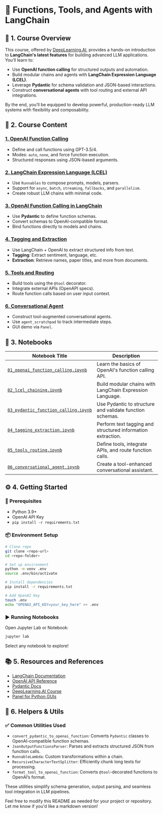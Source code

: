 # 🧠 Functions, Tools, and Agents with LangChain

## 📘 1. Course Overview

This course, offered by [DeepLearning.AI](https://www.deeplearning.ai/short-courses/functions-tools-agents-langchain/), provides a hands-on introduction to **LangChain's latest features** for building advanced LLM applications. You’ll learn to:

- Use **OpenAI function calling** for structured outputs and automation.
- Build modular chains and agents with **LangChain Expression Language (LCEL)**.
- Leverage **Pydantic** for schema validation and JSON-based interactions.
- Construct **conversational agents** with tool routing and external API integrations.

By the end, you’ll be equipped to develop powerful, production-ready LLM systems with flexibility and composability.


## 🧩 2. Course Content

### [**1. OpenAI Function Calling**](https://github.com/michaWorku/Functions-Tools-Agents-Langchain/blob/main/L1-OpenAI_Function_Calling.ipynb)
- Define and call functions using GPT-3.5/4.
- Modes: `auto`, `none`, and force function execution.
- Structured responses using JSON-based arguments.

### [**2. LangChain Expression Language (LCEL)**](https://github.com/michaWorku/Functions-Tools-Agents-Langchain/blob/main/L2-LCEL.ipynb)
- Use `Runnables` to compose prompts, models, parsers.
- Support for `async`, `batch`, `streaming`, `fallbacks`, and `parallelism`.
- Create robust LLM chains with minimal code.

### [**3. OpenAI Function Calling in LangChain**](https://github.com/michaWorku/Functions-Tools-Agents-Langchain/blob/main/L3-Function_Calling.ipynb)
- Use **Pydantic** to define function schemas.
- Convert schemas to OpenAI-compatible format.
- Bind functions directly to models and chains.

### [**4. Tagging and Extraction**](https://github.com/michaWorku/Functions-Tools-Agents-Langchain/blob/main/L4-Tagging_and_Extraction.ipynb)
- Use LangChain + OpenAI to extract structured info from text.
- **Tagging**: Extract sentiment, language, etc.
- **Extraction**: Retrieve names, paper titles, and more from documents.

### [**5. Tools and Routing**](https://github.com/michaWorku/Functions-Tools-Agents-Langchain/blob/main/L5-Tools_Routing_API.ipynb)
- Build tools using the `@tool` decorator.
- Integrate external APIs (OpenAPI specs).
- Route function calls based on user input context.

### [**6. Conversational Agent**](https://github.com/michaWorku/Functions-Tools-Agents-Langchain/blob/main/L6-Functional_Conversation.ipynb)
- Construct tool-augmented conversational agents.
- Use `agent_scratchpad` to track intermediate steps.
- GUI demo via `Panel`.


## 📓 3. Notebooks

| Notebook Title | Description |
|----------------|-------------|
| [`01_openai_function_calling.ipynb`](https://github.com/michaWorku/Functions-Tools-Agents-Langchain/blob/main/L1-OpenAI_Function_Calling.ipynb) | Learn the basics of OpenAI's function calling API. |
| [`02_lcel_chaining.ipynb`](https://github.com/michaWorku/Functions-Tools-Agents-Langchain/blob/main/L2-LCEL.ipynb) | Build modular chains with LangChain Expression Language. |
| [`03_pydantic_function_calling.ipynb`](https://github.com/michaWorku/Functions-Tools-Agents-Langchain/blob/main/L3-Function_Calling.ipynb) | Use Pydantic to structure and validate function schemas. |
| [`04_tagging_extraction.ipynb`](https://github.com/michaWorku/Functions-Tools-Agents-Langchain/blob/main/L4-Tagging_and_Extraction.ipynb) | Perform text tagging and structured information extraction. |
| [`05_tools_routing.ipynb`](https://github.com/michaWorku/Functions-Tools-Agents-Langchain/blob/main/L5-Tools_Routing_API.ipynb) | Define tools, integrate APIs, and route function calls. |
| [`06_conversational_agent.ipynb`](https://github.com/michaWorku/Functions-Tools-Agents-Langchain/blob/main/L6-Functional_Conversation.ipynb) | Create a tool-enhanced conversational assistant. |


## ⚙️ 4. Getting Started

### 🧰 Prerequisites

- Python 3.9+
- OpenAI API Key
- `pip install -r requirements.txt`

### 📦 Environment Setup

```bash
# Clone repo
git clone <repo-url>
cd <repo-folder>

# Set up environment
python -m venv .env
source .env/bin/activate

# Install dependencies
pip install -r requirements.txt

# Add OpenAI Key
touch .env
echo "OPENAI_API_KEY=your_key_here" >> .env
```

### ▶️ Running Notebooks

Open Jupyter Lab or Notebook:
```bash
jupyter lab
```

Select any notebook to explore!


## 📚 5. Resources and References

- [LangChain Documentation](https://docs.langchain.com/)
- [OpenAI API Reference](https://platform.openai.com/docs)
- [Pydantic Docs](https://docs.pydantic.dev/)
- [DeepLearning.AI Course](https://www.deeplearning.ai/short-courses/functions-tools-agents-langchain/)
- [Panel for Python GUIs](https://panel.holoviz.org/)


## 🧩 6. Helpers & Utils

### ✅ Common Utilities Used

- `convert_pydantic_to_openai_function`: Converts `Pydantic` classes to OpenAI-compatible function schemas.
- `JsonOutputFunctionsParser`: Parses and extracts structured JSON from function calls.
- `RunnableLambda`: Custom transformations within a chain.
- `RecursiveCharacterTextSplitter`: Efficiently chunk long texts for processing.
- `format_tool_to_openai_function`: Converts `@tool`-decorated functions to OpenAI’s format.

These utilities simplify schema generation, output parsing, and seamless tool integration in LLM pipelines.


Feel free to modify this README as needed for your project or repository. Let me know if you'd like a markdown version!
